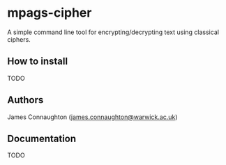 # mpags-cipher
A simple command line tool for encrypting/decrypting text using classical ciphers.

## How to install
TODO

## Authors
James Connaughton (james.connaughton@warwick.ac.uk)

## Documentation
TODO
